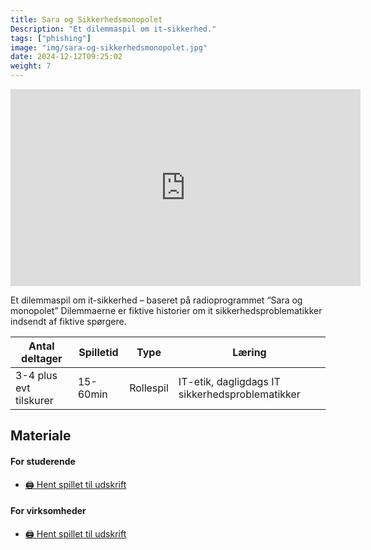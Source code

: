 ```yaml
---
title: Sara og Sikkerhedsmonopolet
Description: "Et dilemmaspil om it-sikkerhed."
tags: ["phishing"]
image: "img/sara-og-sikkerhedsmonopolet.jpg"
date: 2024-12-12T09:25:02
weight: 7
---
```


<iframe width="560" height="315" src="https://www.youtube.com/embed/UXam70VsGzQ?si=XcDTp71PyRJngjBg" title="YouTube video player" frameborder="0" allow="accelerometer; autoplay; clipboard-write; encrypted-media; gyroscope; picture-in-picture; web-share" referrerpolicy="strict-origin-when-cross-origin" allowfullscreen></iframe>

Et dilemmaspil om it-sikkerhed – baseret på radioprogrammet “Sara og monopolet”
Dilemmaerne er fiktive historier om it sikkerhedsproblematikker indsendt af fiktive
spørgere.

| Antal deltager         | Spilletid | Type      | Læring                                          |
| ---------------------- | --------- | --------- | ----------------------------------------------- |
| 3-4 plus evt tilskurer | 15-60min  | Rollespil | IT-etik, dagligdags IT sikkerhedsproblematikker |

## Materiale

#### For studerende

- [🖨️ Hent spillet til udskrift](/files/sara-og-sikkerhedsmonopolet/Sara%20og%20Sikkerhedsmonopolet%20studerende.pdf)

#### For virksomheder

- [🖨️ Hent spillet til udskrift](/files/sara-og-sikkerhedsmonopolet/Sara%20og%20Sikkerhedsmonopolet%20virksomheder.pdf)
